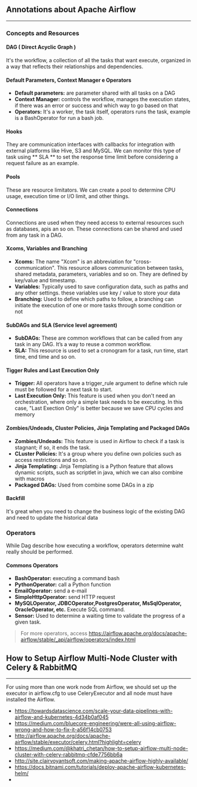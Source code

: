 ## Annotations about Apache Airflow 
---
### Concepts and Resources

#### DAG ( Direct Acyclic Graph )
It's the workflow, a collection of all the tasks that want execute, 
organized in a way that reflects their relationships and dependencies.

#### Default Parameters, Context Manager e Operators
- **Default parameters:** are parameter shared with all tasks on a DAG
- **Context Manager:** controls the workflow, manages the execution states, if there was an error or success and which way to go based on that
- **Operators:** It's a worker, the task itself, operators runs the task, example is a BashOperator for run a bash job.

#### Hooks
 They are communication interfaces with callbacks for integration with external platforms like Hive, S3 and MySQL. We can monitor this type of task using ** SLA ** to set the response time limit before considering a request failure as an example.
  
#### Pools
 These are resource limitators. We can create a pool to determine CPU usage, execution time or I/O limit, and other things.

#### Connections
 Connections are used when they need access to external resources such as databases, apis an so on. These connections can be shared and used from any task in a DAG.
 
#### Xcoms, Variables and Branching
- **Xcoms:** The name "Xcom" is an abbreviation for "cross-communication". This resource allows communication between tasks, shared metadata, parameters, variables and so on. They are defined by key/value and timestamp.
- **Variables:** Typically used to save configuration data, such as paths and any other settings. these variables use key / value to store your data 
- **Branching:** Used to define which paths to follow, a branching  can initiate the execution of one or more tasks through some condition or not

#### SubDAGs and SLA (Service level agreement)
- **SubDAGs:** These are common workflows that can be called from any task in any DAG. It’s a way to reuse a common workflow.
- **SLA:** This resource is used to set a cronogram for a task, run time, start time, end time and so on.

#### Tigger Rules and Last Execution Only
- **Trigger:** All operators have a trigger_rule argument to define which rule must be followed for a next task to start.
- **Last Execution Only:** This feature is used when you don't need an orchestration, where only a simple task needs to be executing. In this case, "Last Exection Only" is better because we save CPU cycles and memory

#### Zombies/Undeads, Cluster Policies, Jinja Templating and Packaged DAGs
- **Zombies/Undeads:** This feature is used in Airflow to check if a task is stagnant; if so, it ends the task.
- **CLuster Policies:** It's a group where you define own policies such as access restrictions and so on.
- **Jinja Templating:** Jinja Templating is a Python feature that allows dynamic scripts, such as scriptlet in java, which we can also combine with macros
- **Packaged DAGs:** Used from combine some DAGs in a zip

#### Backfill
 It's great when you need to change the business logic of the existing DAG and need to update the historical data

### Operators
While Dag describe how executing a workflow, operators determine waht really should be performed.
#### Commons Operators
- **BashOperator:** executing a command bash
- **PythonOperator:** call a Python function
- **EmailOperator:** send a e-mail
- **SimpleHttpOperator:** send HTTP request
- **MySQLOperator, JDBCOperator,PostgresOperator, MsSqlOperator, OracleOperator, etc.** Execute SQL command.
- **Sensor:** Used to determine a waiting time to validate the progress of a given task.

> For more operators, access https://airflow.apache.org/docs/apache-airflow/stable/_api/airflow/operators/index.html


## How to Setup Airflow Multi-Node Cluster with Celery & RabbitMQ
---

For using more than one work node from Airflow, we should set up the executor in airflow.cfg to use CeleryExecutor and all node must have installed the Airflow.

* https://towardsdatascience.com/scale-your-data-pipelines-with-airflow-and-kubernetes-4d34b0af045
* https://medium.com/bluecore-engineering/were-all-using-airflow-wrong-and-how-to-fix-it-a56f14cb0753
* http://airflow.apache.org/docs/apache-airflow/stable/executor/celery.html?highlight=celery
* https://medium.com/@khatri_chetan/how-to-setup-airflow-multi-node-cluster-with-celery-rabbitmq-cfde7756bb6a
* http://site.clairvoyantsoft.com/making-apache-airflow-highly-available/
* https://docs.bitnami.com/tutorials/deploy-apache-airflow-kubernetes-helm/
* 


